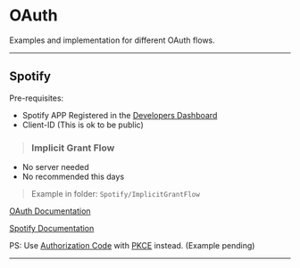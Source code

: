 # OAuth

Examples and implementation for different OAuth flows.

---

## Spotify

Pre-requisites:

-   Spotify APP Registered in the [Developers Dashboard](https://developer.spotify.com/dashboard/applications)
-   Client-ID (This is ok to be public)

> ### Implicit Grant Flow

-   No server needed
-   No recommended this days

> Example in folder: `Spotify/ImplicitGrantFlow`

[OAuth Documentation](https://oauth.net/2/grant-types/implicit/)

[Spotify Documentation](https://developer.spotify.com/documentation/general/guides/authorization/implicit-grant/)

PS: Use [Authorization Code](https://oauth.net/2/grant-types/authorization-code/) with [PKCE](https://oauth.net/2/pkce/) instead. (Example pending)

---
